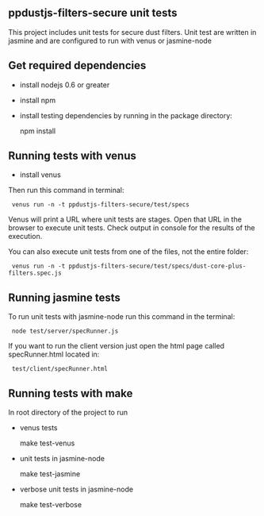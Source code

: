 ppdustjs-filters-secure unit tests
------------------------
This project includes unit tests for secure dust filters. Unit test are written in jasmine and are configured to run with venus or jasmine-node

Get required dependencies
------------------------------------

* install nodejs 0.6 or greater 
* install npm
* install testing dependencies by running in the package directory:


     npm install


Running tests with venus 
------------------------------------

* install venus

Then run this command in terminal:

     venus run -n -t ppdustjs-filters-secure/test/specs

Venus will print a URL where unit tests are stages. Open that URL in the browser to execute unit tests. Check output in console for the results of the execution.

You can also execute unit tests from one of the files, not the entire folder:

     venus run -n -t ppdustjs-filters-secure/test/specs/dust-core-plus-filters.spec.js


Running jasmine tests
------------------------------------

To run unit tests with jasmine-node run this command in the terminal:

     node test/server/specRunner.js

If you want to run the client version just open the html page called specRunner.html located in:
 
     test/client/specRunner.html


Running tests with make
-----------------------

In root directory of the project to run 

* venus tests

     make test-venus

* unit tests in jasmine-node

     make test-jasmine

* verbose unit tests in jasmine-node

     make test-verbose

